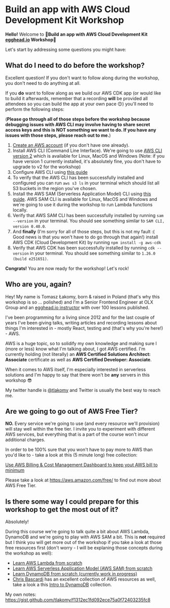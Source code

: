 # Build an app with AWS Cloud Development Kit Workshop

**Hello!** Welcome to 🌟**Build an app with AWS Cloud Development Kit [egghead.io](https://egghead.io/s/km6vr) Workshop**🌟 

Let's start by addressing some questions you might have:

## What do I need to do before the workshop?

Excellent question! If you don't want to follow along during the workshop, you don't need to do anything at all.

If you **do** want to follow along as we build our AWS CDK app (or would like to build it afterwards, remember that a recording **will** be provided all attendees so you can build the app at your own pace 😊) you'll need to perform the following steps:

(**Please go through all of those steps before the workshop because debugging issues with AWS CLI may involve having to share secret access keys and this is NOT something we want to do. If you have any issues with those steps, please reach out to me.**)

1. [Create an AWS account](https://portal.aws.amazon.com/gp/aws/developer/registration/index.html?refid=em_127222) (if you don't have one already).
2. Install AWS CLI (Command Line Interface). We're going to use [AWS CLI version 2](https://docs.aws.amazon.com/cli/latest/userguide/install-cliv2.html) which is available for Linux, MacOS and Windows (Note: if you have version 1 currently installed, it's absolutely fine, you don't have to upgrade to v2 for the workshop)
3. Configure AWS CLI using [this guide](https://docs.aws.amazon.com/cli/latest/userguide/cli-chap-configure.html)
4. To verify that the AWS CLI has been successfully installed and configured you can run `aws s3 ls` in your terminal which should list all S3 buckets in the region you've chosen.
5. Install the AWS SAM (Serverless Application Model) CLI using [this guide](https://docs.aws.amazon.com/serverless-application-model/latest/developerguide/serverless-sam-cli-install.html). AWS SAM CLI is available for Linux, MacOS and Windows and we're going to use it during the workshop to run Lambda functions locally.
6. Verify that AWS SAM CLI has been successfully installed by running `sam --version` in your terminal. You should see something similar to `SAM CLI, version 0.40.0`.
7. And **finally** (I'm sorry for all of those steps, but this is not my fault :( Good news is that you won't have to do go through that again!) install AWS CDK (Cloud Development Kit) by running `npm install -g aws-cdk`
8. Verify that AWS CDK has been successfully installed by running `cdk --version` in your terminal. You should see something similar to `1.26.0 (build e251651)`.

**Congrats!** You are now ready for the workshop! Let's rock!

## Who are you, again?

Hey! My name is Tomasz Łakomy, born & raised in Poland (that's why this workshop is so ... polished) and I'm a Senior Frontend Engineer at OLX Group and an [egghead.io instructor](https://egghead.io/s/km6vr) with over 100 lessons published.

I've been programming for a living since 2012 and for the last couple of years I've been giving talks, writing articles and recording lessons about things I'm interested in - mostly React, testing and (that's why you're here!) - AWS.

AWS is a huge topic, so to solidify my own knowledge and making sure I (more or less) know what I'm talking about, I got AWS certified. I'm currently holding (not literally) an **AWS Certified Solutions Architect: Associate** certificate as well as **AWS Certified Developer: Associate**.

When it comes to AWS itself, I'm especially interested in serverless solutions and I'm happy to say that there won't be **any** servers in this workshop 😎

My twitter handle is [@tlakomy](https://twitter.com/tlakomy) and Twitter is usually the best way to reach me.

## Are we going to go out of AWS Free Tier?

**NO.** Every service we're going to use (and every resource we'll provision) will stay well within the free tier. I invite you to experiment with different AWS services, but everything that is a part of the course won't incur additional charges.

In order to be 100% sure that you won't have to pay more to AWS than you'd like to - take a look at this (5 minute long) free collection:

[Use AWS Billing & Cost Management Dashboard to keep yout AWS bill to minimum](https://egghead.io/playlists/use-aws-billing-cost-management-dashboard-to-keep-your-aws-bill-to-minimum-ff0f?af=6p5abz)

Please take a look at https://aws.amazon.com/free/ to find out more about AWS Free Tier.

## Is there some way I could prepare for this workshop to get the most out of it?

Absolutely!

During this course we're going to talk quite a bit about AWS Lambda, DynamoDB and we're going to play with AWS SAM a bit. This is **not** required but I think you will get more out of the workshop if you take a look at those free resources first (don't worry - I will be explaning those concepts during the workshop as well):

* [Learn AWS Lambda from scratch](https://egghead.io/playlists/learn-aws-lambda-from-scratch-d29d?af=6p5abz)
* [Learn AWS Serverless Application Model (AWS SAM) from scratch](https://egghead.io/playlists/learn-aws-serverless-application-model-aws-sam-framework-from-scratch-baf9?af=6p5abz)
* [Learn DynamoDB from scratch (currently work in progress)](https://egghead.io/playlists/learn-aws-dynamodb-from-scratch-21c3)
* [Chris Bascardi](https://egghead.io/instructors/chris-biscardi?af=6p5abz) has an excellent collection of AWS resources as well, take a look a this [Intro to DynamoDB](https://egghead.io/playlists/intro-to-dynamodb-f35a?af=6p5abz) collection.

My own notes: https://gist.github.com/tlakomy/f1312ec1fd092ece75a0f72403235fc8

